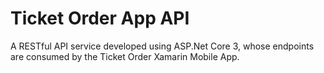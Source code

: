 # Ticket Order App API
<p>A RESTful API service developed using ASP.Net Core 3, whose endpoints are consumed by the Ticket Order Xamarin Mobile App.</p>
